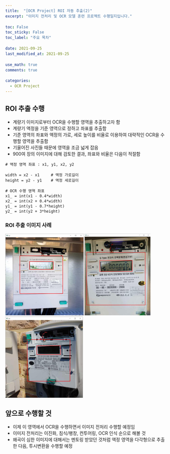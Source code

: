 ```yaml
---
title:  "[OCR Project] ROI 자동 추출(2)"
excerpt: "이미지 전처리 및 OCR 모델 훈련 프로젝트 수행일지입니다."

toc: False
toc_sticky: False
toc_label: "주요 목차"
 
date: 2021-09-25
last_modified_at: 2021-09-25

use_math: true
comments: true

categories:
  - OCR Project
---
```


## ROI 추출 수행

- 계량기 이미지로부터 OCR을 수행할 영역을 추출하고자 함
- 계량기 액정을 기준 영역으로 정하고 좌표를 추출함
- 기준 영역의 좌표와 액정의 가로, 세로 높이를 비율로 이용하여 대략적인 OCR을 수행할 영역을 추출함
- 기울어진 사진들 때문에 영역을 조금 넓게 잡음
- 900여 장의 이미지에 대해 검토한 결과, 좌표와 비율은 다음이 적절함

```
# 액정 영역 좌표 : x1, y1, x2, y2

width = x2 - x1 	# 액정 가로길이
height = y2 - y1	# 액정 세로길이

# OCR 수행 영역 좌표
x1_ = int(x1 - 0.4*width)
x2_ = int(x2 + 0.4*width)
y1_ = int(y1 - 0.7*height)
y2_ = int(y2 + 3*height)
```



### ROI 추출 이미지 사례

<img src="..\assets\posting_img\ROI추출(1).JPG" alt="ROI추출(1)" style="zoom: 25%;" /> <img src="..\assets\posting_img\ROI추출(2).JPG" alt="ROI추출(2)" style="zoom: 25%;" /> <img src="..\assets\posting_img\ROI추출(3).JPG" alt="ROI추출(3)" style="zoom: 25%;" />



## 앞으로 수행할 것

- 이제 이 영역에서 OCR을 수행하면서 이미지 전처리 수행할 예정임
- 이미지 전처리는 이진화, 침식/팽창, 컨투어링, OCR 인식 순으로 해볼 것
- 왜곡이 심한 이미지에 대해서는 멘토링 받았던 것처럼 액정 영역을 다각형으로 추출한 다음, 투시변환을 수행할 예정

